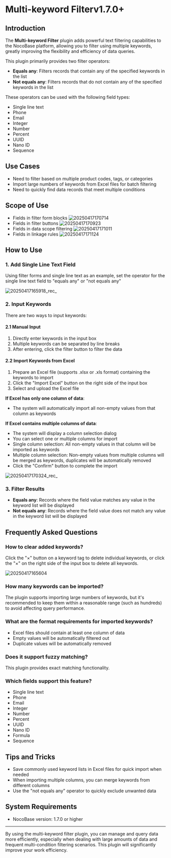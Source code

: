 # Multi-keyword Filter<Badge>v1.7.0+</Badge>

<PluginInfo commercial="true" name="multi-keyword-filter"></PluginInfo>

## Introduction

The **Multi-keyword Filter** plugin adds powerful text filtering capabilities to the NocoBase platform, allowing you to filter using multiple keywords, greatly improving the flexibility and efficiency of data queries.

This plugin primarily provides two filter operators:
- **Equals any**: Filters records that contain any of the specified keywords in the list
- **Not equals any**: Filters records that do not contain any of the specified keywords in the list

These operators can be used with the following field types:
- Single line text
- Phone
- Email
- Integer
- Number
- Percent
- UUID
- Nano ID
- Sequence

## Use Cases

- Need to filter based on multiple product codes, tags, or categories
- Import large numbers of keywords from Excel files for batch filtering
- Need to quickly find data records that meet multiple conditions

## Scope of Use

- Fields in filter form blocks
![20250417170714](https://static-docs.nocobase.com/20250417170714.png)
- Fields in filter buttons
![20250417170923](https://static-docs.nocobase.com/20250417170923.png)
- Fields in data scope filtering
![20250417171011](https://static-docs.nocobase.com/20250417171011.png)
- Fields in linkage rules
![20250417171124](https://static-docs.nocobase.com/20250417171124.png)

## How to Use

### 1. Add Single Line Text Field

Using filter forms and single line text as an example, set the operator for the single line text field to "equals any" or "not equals any"

![20250417165918_rec_](https://static-docs.nocobase.com/20250417165918_rec_.gif)

### 2. Input Keywords

There are two ways to input keywords:

#### 2.1 Manual Input

1. Directly enter keywords in the input box
2. Multiple keywords can be separated by line breaks
3. After entering, click the filter button to filter the data

#### 2.2 Import Keywords from Excel

1. Prepare an Excel file (supports .xlsx or .xls format) containing the keywords to import
2. Click the "Import Excel" button on the right side of the input box
3. Select and upload the Excel file

**If Excel has only one column of data**:
- The system will automatically import all non-empty values from that column as keywords

**If Excel contains multiple columns of data**:
- The system will display a column selection dialog
- You can select one or multiple columns for import
- Single column selection: All non-empty values in that column will be imported as keywords
- Multiple column selection: Non-empty values from multiple columns will be merged as keywords, duplicates will be automatically removed
- Click the "Confirm" button to complete the import

![20250417170324_rec_](https://static-docs.nocobase.com/20250417170324_rec_.gif)

### 3. Filter Results

- **Equals any**: Records where the field value matches any value in the keyword list will be displayed
- **Not equals any**: Records where the field value does not match any value in the keyword list will be displayed

## Frequently Asked Questions

### How to clear added keywords?

Click the "×" button on a keyword tag to delete individual keywords, or click the "×" on the right side of the input box to delete all keywords.

![20250417165604](https://static-docs.nocobase.com/20250417165604.png)

### How many keywords can be imported?

The plugin supports importing large numbers of keywords, but it's recommended to keep them within a reasonable range (such as hundreds) to avoid affecting query performance.

### What are the format requirements for imported keywords?

- Excel files should contain at least one column of data
- Empty values will be automatically filtered out
- Duplicate values will be automatically removed

### Does it support fuzzy matching?

This plugin provides exact matching functionality.

### Which fields support this feature?

- Single line text
- Phone
- Email
- Integer
- Number
- Percent
- UUID
- Nano ID
- Formula
- Sequence

## Tips and Tricks

- Save commonly used keyword lists in Excel files for quick import when needed
- When importing multiple columns, you can merge keywords from different columns
- Use the "not equals any" operator to quickly exclude unwanted data

## System Requirements

- NocoBase version: 1.7.0 or higher

---

By using the multi-keyword filter plugin, you can manage and query data more efficiently, especially when dealing with large amounts of data and frequent multi-condition filtering scenarios. This plugin will significantly improve your work efficiency.
